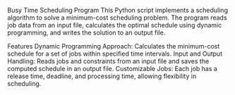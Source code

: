 Busy Time Scheduling Program
This Python script implements a scheduling algorithm to solve a minimum-cost scheduling problem. The program reads job data from an input file, calculates the optimal schedule using dynamic programming, and writes the solution to an output file.

Features
Dynamic Programming Approach: Calculates the minimum-cost schedule for a set of jobs within specified time intervals.
Input and Output Handling: Reads jobs and constraints from an input file and saves the computed schedule in an output file.
Customizable Jobs: Each job has a release time, deadline, and processing time, allowing flexibility in scheduling.

